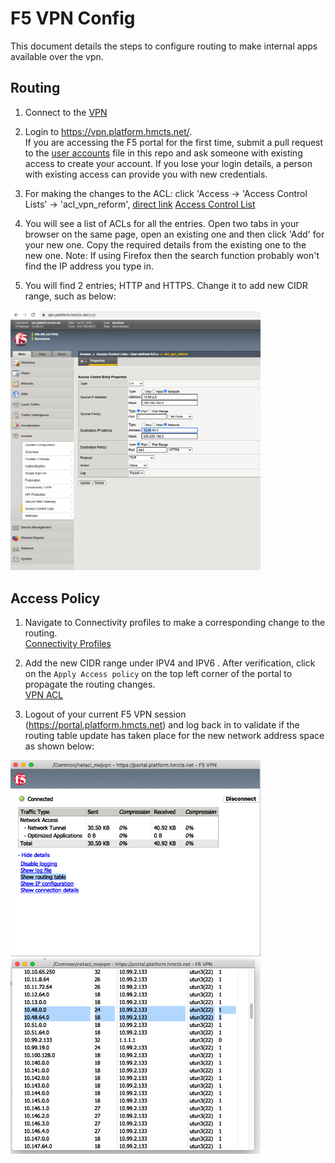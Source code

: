 # F5 VPN Config

This document details the steps to configure routing to make internal apps available over the vpn.

## Routing

1. Connect to the [VPN](https://portal.platform.hmcts.net)
1. Login to <https://vpn.platform.hmcts.net/>.\
If you are accessing the F5 portal for the first time, submit a pull request to the [user accounts](accounts.md) file in this repo and ask someone with existing access to create your account.
If you lose your login details, a person with existing access can provide you with new credentials.

1. For making the changes to the ACL: click 'Access → 'Access Control Lists' → 'acl_vpn_reform', [direct link](vpn.platform.hmcts.net/tmui/Control/jspmap/tmui/accessctrl/acls/properties.jsp?name=/Common/acl_vpn_reform)
[Access Control List](https://vpn.platform.hmcts.net/tmui/Control/jspmap/tmui/accessctrl/acls/properties.jsp?name=/Common/acl_vpn_reform)

3. You will see a list of ACLs for all the entries. Open two tabs in your browser on the same page, open an existing one and then click 'Add' for your new one. Copy the required details from the existing one to the new one.
Note: If using Firefox then the search function probably won't find the IP address you type in.

4. You will find 2 entries; HTTP and HTTPS. Change it to add new CIDR range, such as below:
<img src=images/properties.png  width="400">

## Access Policy

1. Navigate to Connectivity profiles to make a corresponding change to the routing.\
[Connectivity Profiles](https://vpn.platform.hmcts.net/tmui/tmui/util/ajax/app.jsp?appId=apps.AccessPolicy.perclientpolicy)

2. Add the new CIDR range under IPV4 and IPV6 . After verification, click on the `Apply Access policy` on the top left corner of the portal to propagate the routing changes.\
[VPN ACL](https://vpn.platform.hmcts.net/tmui/Control/jspmap/tmui/remconnectivity/nwaccessresources/l2_settings.jsp?name=/Common/netacl_mojvpn&type=1)

3. Logout of your current F5 VPN session (<https://portal.platform.hmcts.net>) and log back in to validate if the routing table update has taken place for the new network address space as shown below:

<p float="left">
<img src=images/VPN_Routing_table.png  width="400" />
<img src=images/Routing_Change.png  width="400" />
</p>